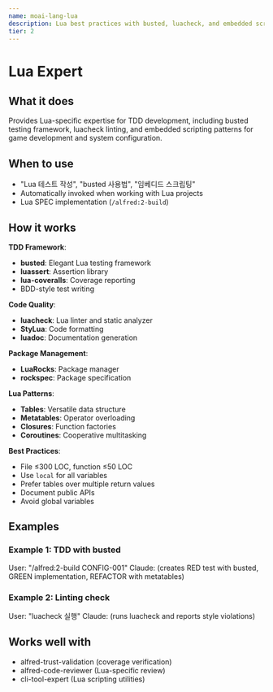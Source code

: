 ```yaml
---
name: moai-lang-lua
description: Lua best practices with busted, luacheck, and embedded scripting patterns
tier: 2
---
```


# Lua Expert

## What it does

Provides Lua-specific expertise for TDD development, including busted testing framework, luacheck linting, and embedded scripting patterns for game development and system configuration.

## When to use

- "Lua 테스트 작성", "busted 사용법", "임베디드 스크립팅"
- Automatically invoked when working with Lua projects
- Lua SPEC implementation (`/alfred:2-build`)

## How it works

**TDD Framework**:
- **busted**: Elegant Lua testing framework
- **luassert**: Assertion library
- **lua-coveralls**: Coverage reporting
- BDD-style test writing

**Code Quality**:
- **luacheck**: Lua linter and static analyzer
- **StyLua**: Code formatting
- **luadoc**: Documentation generation

**Package Management**:
- **LuaRocks**: Package manager
- **rockspec**: Package specification

**Lua Patterns**:
- **Tables**: Versatile data structure
- **Metatables**: Operator overloading
- **Closures**: Function factories
- **Coroutines**: Cooperative multitasking

**Best Practices**:
- File ≤300 LOC, function ≤50 LOC
- Use `local` for all variables
- Prefer tables over multiple return values
- Document public APIs
- Avoid global variables

## Examples

### Example 1: TDD with busted
User: "/alfred:2-build CONFIG-001"
Claude: (creates RED test with busted, GREEN implementation, REFACTOR with metatables)

### Example 2: Linting check
User: "luacheck 실행"
Claude: (runs luacheck and reports style violations)

## Works well with

- alfred-trust-validation (coverage verification)
- alfred-code-reviewer (Lua-specific review)
- cli-tool-expert (Lua scripting utilities)
